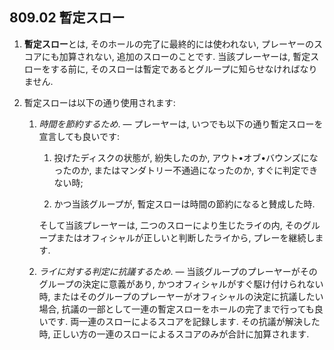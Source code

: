 ## 809.02 暫定スロー

1. **暫定スロー**とは,
そのホールの完了に最終的には使われない,
プレーヤーのスコアにも加算されない,
追加のスローのことです.
当該プレーヤーは,
暫定スローをする前に,
そのスローは暫定であるとグループに知らせなければなりません.

1. 暫定スローは以下の通り使用されます:

    1. *時間を節約するため*. &mdash;
    プレーヤーは,
    いつでも以下の通り暫定スローを宣言しても良いです:

        1. 投げたディスクの状態が,
        紛失したのか,
        アウト•オブ•バウンズになったのか,
        またはマンダトリー不通過になったのか,
        すぐに判定できない時;

        1. かつ当該グループが,
        暫定スローは時間の節約になると賛成した時.

        そして当該プレーヤーは,
        二つのスローにより生じたライの内,
        そのグループまたはオフィシャルが正しいと判断したライから,
        プレーを継続します.

    2. *ライに対する判定に抗議するため*. &mdash;
    当該グループのプレーヤーがそのグループの決定に意義があり,
    かつオフィシャルがすぐ駆け付けられない時,
    またはそのグループのプレーヤーがオフィシャルの決定に抗議したい場合,
    抗議の一部として一連の暫定スローをホールの完了まで行っても良いです.
    両一連のスローによるスコアを記録します.
    その抗議が解決した時,
    正しい方の一連のスローによるスコアのみが合計に加算されます.
